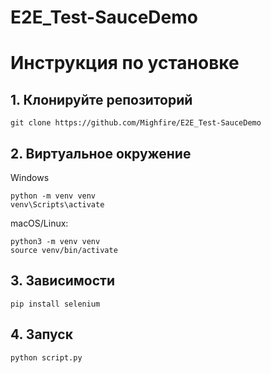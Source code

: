 # E2E_Test-SauceDemo
# Инструкция по установке

## 1. Клонируйте репозиторий

```
git clone https://github.com/Mighfire/E2E_Test-SauceDemo
```
## 2. Виртуальное окружение
Windows
```
python -m venv venv
venv\Scripts\activate
```
macOS/Linux:
```
python3 -m venv venv
source venv/bin/activate
```

## 3. Зависимости

```
pip install selenium
```
## 4. Запуск
```
python script.py
```
